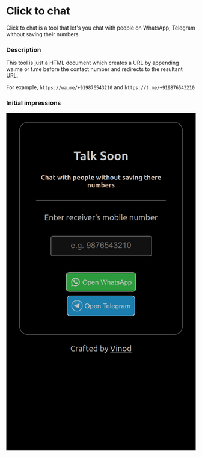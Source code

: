# Click to chat

Click to chat is a tool that let's you chat with people on WhatsApp, Telegram without saving their numbers.


### Description

This tool is just a HTML document which creates a URL by appending wa.me or t.me before the contact number and redirects to the resultant URL. 

For example, `https://wa.me/+919876543210` and `https://t.me/+919876543210` 

### Initial impressions

![screenshot](/images/screenshot.png)